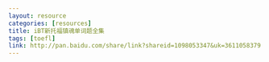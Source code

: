 ```yaml
---
layout: resource
categories: [resources]
title: iBT新托福镇魂单词题全集
tags: [toefl]
link: http://pan.baidu.com/share/link?shareid=1098053347&uk=3611058379
---
```

